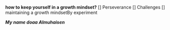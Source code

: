 **how to keep yourself in a growth mindset?**
[] Perseverance
[] Challenges
[] maintaining a growth mindsetBy experiment

***My name doaa Almuhaisen*** 
